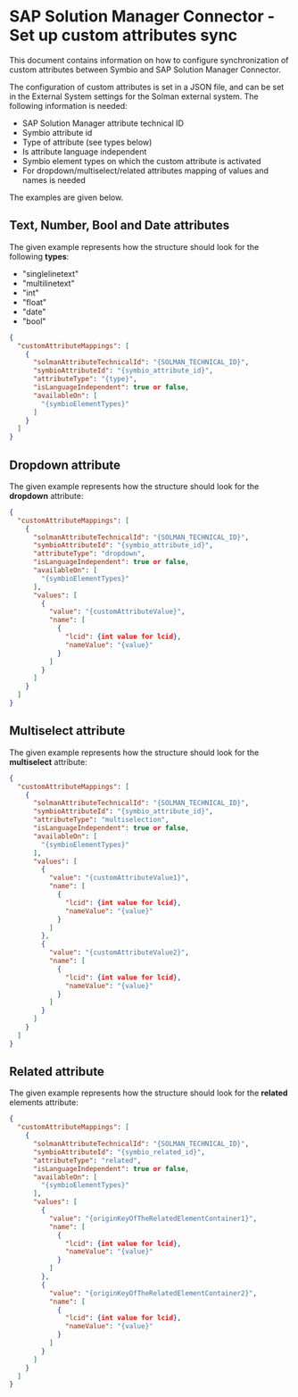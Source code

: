 
# SAP Solution Manager Connector - Set up custom attributes sync

This document contains information on how to configure synchronization of custom attributes between Symbio and SAP Solution Manager Connector.

The configuration of custom attributes is set in a JSON file, and can be set in the External System settings for the Solman external system.
The following information is needed:

- SAP Solution Manager attribute technical ID
- Symbio attribute id
- Type of attribute (see types below)
- Is attribute language independent
- Symbio element types on which the custom attribute is activated
- For dropdown/multiselect/related attributes mapping of values and names is needed

The examples are given below.

## Text, Number, Bool and Date attributes

The given example represents how the structure should look for the following **types**:

- "singlelinetext"  
- "multilinetext"
- "int"
- "float"
- "date"
- "bool"

```json
{
  "customAttributeMappings": [
    {
      "solmanAttributeTechnicalId": "{SOLMAN_TECHNICAL_ID}",
      "symbioAttributeId": "{symbio_attribute_id}",
      "attributeType": "{type}",
      "isLanguageIndependent": true or false,
      "availableOn": [
        "{symbioElementTypes}"
      ]
    }
  ]
}
```

## Dropdown attribute

The given example represents how the structure should look for the **dropdown** attribute:

```json
{
  "customAttributeMappings": [
    {
      "solmanAttributeTechnicalId": "{SOLMAN_TECHNICAL_ID}",
      "symbioAttributeId": "{symbio_attribute_id}",
      "attributeType": "dropdown",
      "isLanguageIndependent": true or false,
      "availableOn": [
        "{symbioElementTypes}"
      ],
      "values": [
        {
          "value": "{customAttributeValue}",
          "name": [
            {
              "lcid": {int value for lcid},
              "nameValue": "{value}"
            }
          ]
        }
      ]
    }
  ]
}
```

## Multiselect attribute

The given example represents how the structure should look for the **multiselect** attribute:

```json
{
  "customAttributeMappings": [
    {
      "solmanAttributeTechnicalId": "{SOLMAN_TECHNICAL_ID}",
      "symbioAttributeId": "{symbio_attribute_id}",
      "attributeType": "multiselection",
      "isLanguageIndependent": true or false,
      "availableOn": [
        "{symbioElementTypes}"
      ],
      "values": [
        {
          "value": "{customAttributeValue1}",
          "name": [
            {
              "lcid": {int value for lcid},
              "nameValue": "{value}"
            }
          ]
        },
        {
          "value": "{customAttributeValue2}",
          "name": [
            {
              "lcid": {int value for lcid},
              "nameValue": "{value}"
            }
          ]
        }
      ]
    }
  ]
}
```

## Related attribute

The given example represents how the structure should look for the **related** elements attribute:

```json
{
  "customAttributeMappings": [
    {
      "solmanAttributeTechnicalId": "{SOLMAN_TECHNICAL_ID}",
      "symbioAttributeId": "{symbio_related_id}",
      "attributeType": "related",
      "isLanguageIndependent": true or false,
      "availableOn": [
        "{symbioElementTypes}"
      ],
      "values": [
        {
          "value": "{originKeyOfTheRelatedElementContainer1}",
          "name": [
            {
              "lcid": {int value for lcid},
              "nameValue": "{value}"
            }
          ]
        },
        {
          "value": "{originKeyOfTheRelatedElementContainer2}",
          "name": [
            {
              "lcid": {int value for lcid},
              "nameValue": "{value}"
            }
          ]
        }
      ]
    }
  ]
}
```